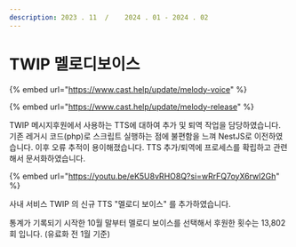 ```yaml
---
description: 2023 . 11  /    2024 . 01 - 2024 . 02
---
```


# TWIP 멜로디보이스



{% embed url="https://www.cast.help/update/melody-voice" %}

{% embed url="https://www.cast.help/update/melody-release" %}

TWIP 메시지후원에서 사용하는 TTS에 대하여 추가 및 퇴역 작업을 담당하였습니다. 기존 레거시 코드(php)로 스크립트 실행하는 점에 불편함을 느껴 NestJS로 이전하였습니다. 이후 오류 추적이 용이해졌습니다. TTS 추가/퇴역에 프로세스를 확립하고 관련해서 문서화하였습니다.



{% embed url="https://youtu.be/eK5U8vRHO8Q?si=wRrFQ7oyX6rwl2Gh" %}

사내 서비스 TWIP 의 신규 TTS "멜로디 보이스" 를 추가하였습니다.&#x20;

통계가 기록되기 시작한 10월 말부터 멜로디 보이스를 선택해서 후원한 횟수는 13,802회 입니다. (유료화 전 1월 기준)
